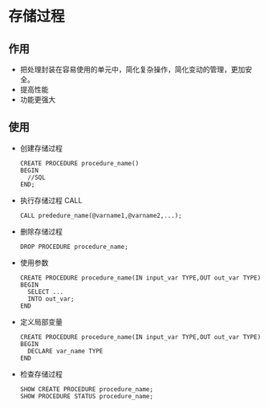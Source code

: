 # 存储过程

## 作用

- 把处理封装在容易使用的单元中，简化复杂操作，简化变动的管理，更加安全。
- 提高性能
- 功能更强大

## 使用

- 创建存储过程

  ```mysql
  CREATE PROCEDURE procedure_name()
  BEGIN
  	//SQL
  END;
  ```

- 执行存储过程 CALL

  ```mysql
  CALL prededure_name(@varname1,@varname2,...);
  ```

- 删除存储过程

  ```mysql
  DROP PROCEDURE procedure_name;
  ```

- 使用参数

  ```mysql
  CREATE PROCEDURE procedure_name(IN input_var TYPE,OUT out_var TYPE)
  BEGIN
  	SELECT ...
  	INTO out_var;
  END
  ```

- 定义局部变量

  ```mysql
  CREATE PROCEDURE procedure_name(IN input_var TYPE,OUT out_var TYPE)
  BEGIN
  	DECLARE var_name TYPE
  END
  ```

- 检查存储过程

  ```mysql
  SHOW CREATE PROCEDURE procedure_name;
  SHOW PROCEDURE STATUS procedure_name;
  ```

  